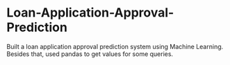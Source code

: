 # Loan-Application-Approval-Prediction
Built a loan application approval prediction system using Machine Learning. Besides that, used pandas to get values for some queries. 
